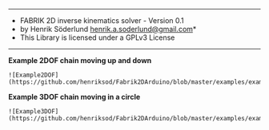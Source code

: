 ***************************************************************
* FABRIK 2D inverse kinematics solver - Version 0.1
* by Henrik Söderlund <henrik.a.soderlund@gmail.com>*
* This Library is licensed under a GPLv3 License
***************************************************************

**Example 2DOF chain moving up and down**
```
![Example2DOF](https://github.com/henriksod/Fabrik2DArduino/blob/master/examples/example_2DOFMoveUpAndDown/preview.gif)
```

**Example 3DOF chain moving in a circle**
```
![Example3DOF](https://github.com/henriksod/Fabrik2DArduino/blob/master/examples/example_3DOFMoveCircle/preview.gif)
```